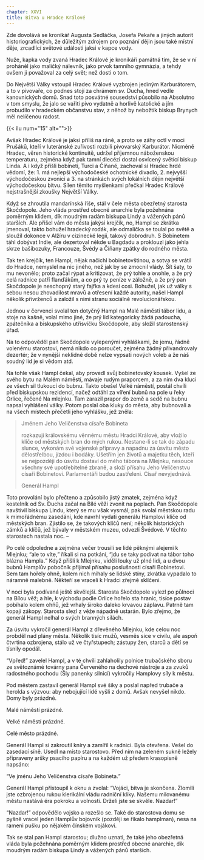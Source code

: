 ```yaml
---
chapter: XXVI
title: Bitva u Hradce Králové
---
```


Zde dovolává se kronikář Augusta Sedláčka, Josefa Pekaře a jiných autorit historiografických, že důležitým zdrojem pro poznání dějin jsou také místní děje, zrcadlící světové události jaksi v kapce vody.

Nuže, kapka vody zvaná Hradec Králové je kronikáři památná tím, že se v ní proháněl jako maličký nálevník, jako prvok tamního gymnázia, a tehdy ovšem ji považoval za celý svět; než dosti o tom.

Do Největší Války vstoupil Hradec Králové vyzbrojen jediným Karburátorem, a to v pivovaře, co podnes stojí za chrámem sv. Ducha, hned vedle kanovnických domů.
Snad toto posvátné sousedství působilo na Absolutno v tom smyslu, že jalo se vařiti pivo vydatně a horlivě katolické a jím probudilo v hradeckém občanstvu stav, z něhož by nebožtík biskup Brynych měl nelíčenou radost.

{{< ilu num="15" alt="">}}

Avšak Hradec Králové je jaksi příliš na ráně, a proto se záhy octl v moci Prušáků, kteří v luteránské zuřivosti rozbili pivovarský Karburátor.
Nicméně Hradec, věren historické kontinuitě, udržel příjemnou náboženskou temperaturu, zejména když pak tamní diecézi dostal osvícený světící biskup Linda.
A i když přišli bobineti, Turci a Číňané, zachoval si Hradec hrdé vědomí, že: 1. má nejlepší východočeské ochotnické divadlo, 2. nejvyšší východočeskou zvonici a 3. na stránkách svých lokálních dějin největší východočeskou bitvu.
Sílen těmito myšlenkami přečkal Hradec Králové nejstrašnější zkoušky Největší Války.

Když se zhroutila mandarínská říše, stál v čele města obezřetný starosta Skočdopole.
Jeho vláda prostřed obecné anarchie byla požehnána poměrným klidem, dík moudrým radám biskupa Lindy a vážených pánů starších.
Ale přišel vám do města jakýsi krejčík, no, Hampl se zkrátka jmenoval, takto bohužel hradecký rodák, ale odmalička se toulal po světě a sloužil dokonce v Alžíru v cizinecké legii, takový dobrodruh.
S Bobinetem táhl dobývat Indie, ale dezertoval někde u Bagdadu a proklouzl jako jehla skrze bašibozuky, Francouze, Švédy a Číňany zpátky do rodného města.

Tak ten krejčík, ten Hampl, nějak načichl bobinetovštinou, a sotva se vrátil do Hradce, nemyslel na nic jiného, než jak by se zmocnil vlády.
Šít šaty, to mu nevonělo; proto začal rýpat a kritizovat, že prý tohle a onohle, a že prý celá radnice patří flanďákům, a co prý ty peníze v záložně, a že prý pan Skočdopole je neschopný starý fajfka a kdesi cosi.
Bohužel, jak už války s sebou nesou zhovadilost mravů a otřesení každé autority, našel Hampl několik přívrženců a založil s nimi stranu sociálně revolucionářskou.

Jednou v červenci svolal ten dotyčný Hampl na Malé náměstí tábor lidu, a stoje na kašně, volal mimo jiné, že prý lid kategoricky žádá padoucha, zpátečníka a biskupského utřisvíčku Skočdopole, aby složil starostenský úřad.

Na to odpověděl pan Skočdopole vylepenými vyhláškami, že jemu, řádně volenému starostovi, nemá nikdo co poroučet, zejména žádný přivandrovaly dezertér; že v nynější neklidné době nelze vypsati nových voleb a že náš soudný lid je si vědom atd.

Na tohle však Hampl čekal, aby provedl svůj bobinetovský kousek.
Vyšel ze svého bytu na Malém náměstí, mávaje rudým praporcem, a za ním dva kluci ze všech sil tlukoucí do bubnu.
Takto obešel Velké náměstí, postál chvíli před biskupskou rezidencí, načež odtáhl za víření bubnů na pole u řeky
Orlice, řečené Na mlejnku.
Tam zarazil prapor do země a sedě na bubnu napsal vyhlášení války.
Potom poslal oba kluky do města, aby bubnovali a na všech místech přečetli jeho vyhlášku, jež zněla:

> Jménem Jeho Veličenstva císaře Bobineta
>
> rozkazuji královskému věnnému městu Hradci Králové, aby vložilo klíče od městských bran do mých rukou.
> Nestane-li se tak do západu slunce, vykonám své vojenské přípravy a napadnu za úsvitu město dělostřelbou, jízdou i bodáky.
> Ušetřím jen životů a majetku těch, kteří se nejpozději do úsvitu dostaví do mého tábora na Mlejnku, nesouce všechny své upotřebitelné zbraně, a složí přísahu Jeho Veličenstvu císaři Bobinetovi.
> Parlamentáři budou zastřeleni.
> Císař nevyjednává.
>
> Generál Hampl

Toto provolání bylo přečteno a způsobilo jistý zmatek, zejména když kostelník od Sv.
Ducha začal na Bílé věži zvonit na poplach.
Pan Skočdopole navštívil biskupa Lindu, který se mu však vysmál; pak svolal městskou radu k mimořádnému zasedání, kde navrhl vydati generálu Hamplovi klíče od městských bran.
Zjistilo se, že takových klíčů není; několik historických zámků a klíčů, jež bývaly v městském muzeu, odvezli Švédové.
V těchto starostech nastala noc. –

Po celé odpoledne a zejména večer trousili se lidé pěknými alejemi k Mlejnku;
<q>ale to víte,</q> říkali si na potkání, <q>jdu se taky podívat na tábor toho blázna Hampla.</q>
Když přišli k Mlejnku, viděli louky už plné lidí, a u dvou bubnů Hamplův pobočník přijímal přísahu poslušnosti císaři Bobinetovi.
Sem tam hořely ohně, kolem nich mihaly se lidské stíny, zkrátka vypadalo to náramně malebně.
Někteří se vraceli k Hradci zřejmě sklíčeni.

V noci byla podívaná ještě skvělejší.
Starosta Skočdopole vylezl po půlnoci na Bílou věž; a hle, k východu podle Orlice hořelo sta hranic, tisíce postav pobíhalo kolem ohňů, jež vrhaly široko daleko krvavou záplavu.
Patrně tam kopají zákopy.
Starosta slezl z věže nápadně ustarán.
Bylo zřejmo, že generál Hampl nelhal o svých branných silách.

Za úsvitu vykročil generál Hampl z dřevěného Mlejnku, kde celou noc probděl nad plány města.
Několik tisíc mužů, vesměs sice v civilu, ale aspoň čtvrtina ozbrojena, stálo už ve čtyřstupech; zástupy žen, starců a dětí se tísnily opodál.

<q>Vpřed!</q>
zavelel Hampl, a v té chvíli zahlaholily polnice trubačského sboru ze světoznámé továrny pana Červeného na dechové nástroje a za zvuků radostného pochodu (Šly panenky silnicí) vykročily Hamplovy síly k městu.

Pod městem zastavil generál Hampl své šiky a poslal napřed trubače a herolda s výzvou: aby nebojující lidé vyšli z domů.
Avšak nevyšel nikdo.
Domy byly prázdné.

Malé náměstí prázdné.

Velké náměstí prázdné.

Celé město prázdné.

Generál Hampl si zakroutil kníry a zamířil k radnici.
Byla otevřena.
Vešel do zasedací síně.
Usedl na místo starostovo.
Před ním na zeleném sukně ležely připraveny aršky psacího papíru a na každém už předem krasopisně napsáno:

<q>Ve jménu Jeho Veličenstva císaře Bobineta.</q>

Generál Hampl přistoupil k oknu a zvolal:
<q>Vojáci, bitva je skončena.
Zlomili jste ozbrojenou rukou klerikální vládu radniční kliky.
Našemu milovanému městu nastává éra pokroku a volnosti.
Drželi jste se skvěle.
Nazdar!</q>

<q>Nazdar!</q>
odpovědělo vojsko a rozešlo se.
Také do starostova domu se pyšně vracel jeden Hamplův bojovník (později se říkalo hamplman), nesa na rameni pušku po nějakém čínském vojákovi.

Tak se stal pan Hampl starostou; dlužno uznati, že také jeho obezřetná vláda byla požehnána poměrným klidem prostřed obecné anarchie, dík moudrým radám biskupa Lindy a vážených pánů starších.
